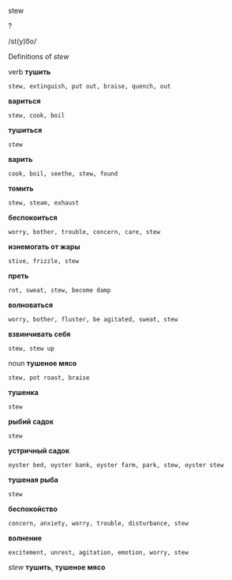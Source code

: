 stew

?

/st(y)o͞o/

Definitions of _stew_

verb
**тушить**

    stew, extinguish, put out, braise, quench, out
**вариться**

    stew, cook, boil
**тушиться**

    stew
**варить**

    cook, boil, seethe, stew, found
**томить**

    stew, steam, exhaust
**беспокоиться**

    worry, bother, trouble, concern, care, stew
**изнемогать от жары**

    stive, frizzle, stew
**преть**

    rot, sweat, stew, become damp
**волноваться**

    worry, bother, fluster, be agitated, sweat, stew
**взвинчивать себя**

    stew, stew up

noun
**тушеное мясо**

    stew, pot roast, braise
**тушенка**

    stew
**рыбий садок**

    stew
**устричный садок**

    oyster bed, oyster bank, oyster farm, park, stew, oyster stew
**тушеная рыба**

    stew
**беспокойство**

    concern, anxiety, worry, trouble, disturbance, stew
**волнение**

    excitement, unrest, agitation, emotion, worry, stew

_stew_
**тушить**, **тушеное мясо**